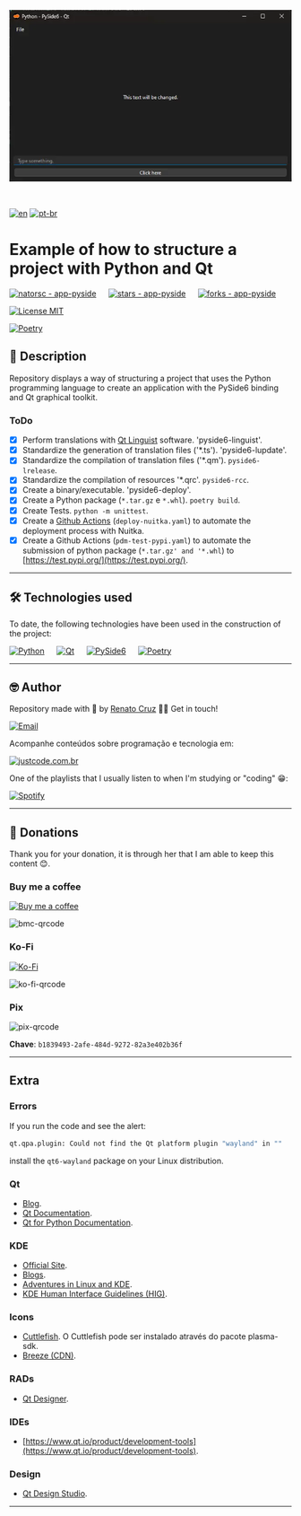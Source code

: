 ![Example of an application made with Python and PySide6](./docs/images/app-python-pyside-qt.webp "Example of an application made with Python and PySide6")

<br>

[![en](https://img.shields.io/badge/lang-en-darkred.svg)](./README.md)
[![pt-br](https://img.shields.io/badge/lang-pt--br-darkgreen.svg)](./README.md.pt-br.md)

# Example of how to structure a project with Python and Qt

[![natorsc - app-pyside](https://img.shields.io/static/v1?label=natorsc&message=app-pyside&color=blue&logo=github)](https://github.com/natorsc/app-pyside "Go to the repository.")
&emsp;
[![stars - app-pyside](https://img.shields.io/github/stars/natorsc/app-pyside?style=social)](https://github.com/natorsc/app-pyside)
&emsp;
[![forks - app-pyside](https://img.shields.io/github/forks/natorsc/app-pyside?style=social)](https://github.com/natorsc/app-pyside)

[![License MIT](https://img.shields.io/static/v1?label=License&message=MIT&color=blue)](https://badges.mit-license.org/)

[![Poetry](https://img.shields.io/endpoint?url=https://python-poetry.org/badge/v0.json)](https://python-poetry.org/)

## 📝 Description

Repository displays a way of structuring a project that uses the Python programming language to create an application with the PySide6 binding and Qt graphical toolkit.

### ToDo

- [x] Perform translations with [Qt Linguist](https://doc.qt.io/qt-6/qtlinguist-index.html) software. 'pyside6-linguist'.
- [x] Standardize the generation of translation files ('*.ts'). 'pyside6-lupdate'.
- [x] Standardize the compilation of translation files ('*.qm'). `pyside6-lrelease`.
- [x] Standardize the compilation of resources '*.qrc'. `pyside6-rcc`.
- [x] Create a binary/executable. 'pyside6-deploy'.
- [x] Create a Python package (`*.tar.gz` e `*.whl`). `poetry build`.
- [x] Create Tests. `python -m unittest`.
- [x] Create a [Github Actions](https://github.com/features/actions) (`deploy-nuitka.yaml`) to automate the deployment process with Nuitka.
- [x] Create a Github Actions (`pdm-test-pypi.yaml`) to automate the submission of python package (`*.tar.gz' and '*.whl`) to [https://test.pypi.org/](https://test.pypi.org/).

---

## 🛠 Technologies used

To date, the following technologies have been used in the construction of the project:

[![Python](https://img.shields.io/badge/-Python-blue?logo=python&logoColor=white)](https://www.python.org/ "Go to the website.")
&emsp;
[![Qt](https://img.shields.io/badge/-Qt-blue?logo=qt&logoColor=white)](https://www.qt.io/ "Go to the website.")
&emsp;
[![PySide6](https://img.shields.io/badge/-PySide6-blue?logo=pypi&logoColor=white)](https://pypi.org/project/PySide6/ "Go to the PyPi.")
&emsp;
[![Poetry](https://img.shields.io/endpoint?url=https://python-poetry.org/badge/v0.json)](https://python-poetry.org/ "Go to the website.")

---

## 🤓 Author

Repository made with 💙 by [Renato Cruz](https://github.com/natorsc) 🤜🤛 Get in touch!

[![Email](https://img.shields.io/badge/-Email-blueviolet?logo=gmail&logoColor=white)](mailto:natorsc@gmail.com "Send email.")

Acompanhe conteúdos sobre programação e tecnologia em:

[![justcode.com.br](https://img.shields.io/badge/-justcode.com.br-grey?logo=wordpress&logoColor=white)](https://justcode.com.br/ "Go to the website.")

One of the playlists that I usually listen to when I'm studying or "coding" 😁:

[![Spotify](https://img.shields.io/badge/-Spotify-darkgreen?logo=spotify&logoColor=white)](https://open.spotify.com/playlist/1xf3u29puXlnrWO7MsaHL5?si=A-LgwRJXSvOno_e6trpi5w&utm_source=copy-link "Acessar playlist.")

---

## 💝 Donations

Thank you for your donation, it is through her that I am able to keep this content 😊.

### Buy me a coffee

[![Buy me a coffee](https://img.shields.io/badge/-Buy%20me%20a%20coffee-red?logo=buymeacoffee&logoColor=white)](https://www.buymeacoffee.com/natorsc "Help sustain this project with a donation.")

<img alt="bmc-qrcode" src="https://justcode.com.br/wp-content/uploads/2024/05/bmc-qrcode.webp" title="Help sustain this project with a donation." width="150"/>

### Ko-Fi

[![Ko-Fi](https://img.shields.io/badge/-Ko%20Fi-orange?logo=ko-fi&logoColor=white)](https://ko-fi.com/natorsc "Help sustain this project with a donation.")

<img alt="ko-fi-qrcode" src="https://justcode.com.br/wp-content/uploads/2024/05/ko-fi-qrcode.webp" title="Help sustain this project with a donation." width="150"/>

### Pix

<img alt="pix-qrcode" src="https://justcode.com.br/wp-content/uploads/2024/05/pix-qrcode.webp" title="Help sustain this project with a donation." width="150"/>

**Chave**: `b1839493-2afe-484d-9272-82a3e402b36f`

---

## Extra

### Errors

If you run the code and see the alert:

```bash
qt.qpa.plugin: Could not find the Qt platform plugin "wayland" in ""
```

install the `qt6-wayland` package on your Linux distribution.

### Qt

- [Blog](https://www.qt.io/blog).
- [Qt Documentation](https://doc.qt.io/).
- [Qt for Python Documentation](https://doc.qt.io/qtforpython-6/).

### KDE

- [Official Site](https://kde.org/).
- [Blogs](https://blogs.kde.org/).
- [Adventures in Linux and KDE](https://pointieststick.com/).
- [KDE Human Interface Guidelines (HIG)](https://develop.kde.org/hig/).

### Icons

- [Cuttlefish](https://develop.kde.org/docs/features/icons/). O Cuttlefish pode ser instalado através do pacote plasma-sdk.
- [Breeze (CDN)](https://cdn.kde.org/breeze-icons/icons.html).

### RADs

- [Qt Designer](https://doc.qt.io/qt-6/qtdesigner-manual.html).

### IDEs

- [https://www.qt.io/product/development-tools](https://www.qt.io/product/development-tools).

### Design

- [Qt Design Studio](https://www.qt.io/product/ui-design-tools).

---
